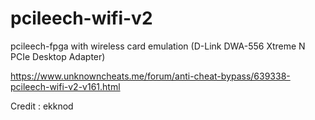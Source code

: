# pcileech-wifi-v2
pcileech-fpga with wireless card emulation (D-Link DWA-556 Xtreme N PCIe Desktop Adapter)


https://www.unknowncheats.me/forum/anti-cheat-bypass/639338-pcileech-wifi-v2-v161.html

Credit : ekknod
